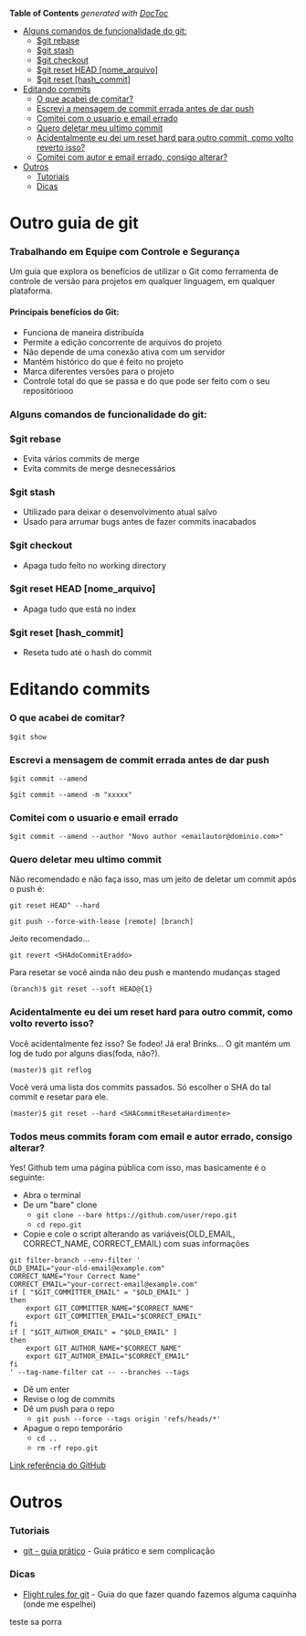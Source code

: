 <!-- START doctoc generated TOC please keep comment here to allow auto update -->
<!-- DON'T EDIT THIS SECTION, INSTEAD RE-RUN doctoc TO UPDATE -->
**Table of Contents**  *generated with [DocToc](https://github.com/thlorenz/doctoc)*

- [Alguns comandos de funcionalidade do git:](#alguns-comandos-de-funcionalidade-do-git)
    - [$git rebase](#git-rebase)
    - [$git stash](#git-stash)
    - [$git checkout](#git-checkout)
    - [$git reset HEAD [nome_arquivo]](#git-reset-head-nome_arquivo)
    - [$git reset [hash_commit]](#git-reset-hash_commit)
- [Editando commits](#editando-commits)
    - [O que acabei de comitar?](#o-que-acabei-de-comitar)
    - [Escrevi a mensagem de commit errada antes de dar push](#escrevi-a-mensagem-de-commit-errada-antes-de-dar-push)
    - [Comitei com o usuario e email errado](#comitei-com-o-usuario-e-email-errado)
    - [Quero deletar meu ultimo commit](#quero-deletar-meu-ultimo-commit)
    - [Acidentalmente eu dei um reset hard para outro commit, como volto reverto isso?](#acidentalmente-eu-dei-um-reset-hard-para-outro-commit-como-volto-reverto-isso)
    - [Comitei com autor e email errado, consigo alterar?](#comitei-com-autor-e-email-errado-consigo-alterar)
- [Outros](#outros)
    - [Tutoriais](#tutoriais)
    - [Dicas](#dicas)

<!-- END doctoc generated TOC please keep comment here to allow auto update -->

# Outro guia de git
### Trabalhando em Equipe com Controle e Segurança

Um guia que explora os benefícios de utilizar o Git como ferramenta de controle de versão para projetos em qualquer linguagem, em qualquer plataforma.

#### Principais benefícios do Git:
* Funciona de maneira distribuída
* Permite a edição concorrente de arquivos do projeto
* Não depende de uma conexão ativa com um servidor
* Mantém histórico do que é feito no projeto
* Marca diferentes versões para o projeto
* Controle total do que se passa e do que pode ser feito com o seu repositóriooo

### Alguns comandos de funcionalidade do git:
### $git rebase
* Evita vários commits de merge
* Evita commits de merge desnecessários

### $git stash
* Utilizado para deixar o desenvolvimento atual salvo
* Usado para arrumar bugs antes de fazer commits inacabados

### $git checkout
* Apaga tudo feito no working directory

### $git reset HEAD [nome_arquivo]
* Apaga tudo que está no index

### $git reset [hash_commit]
* Reseta tudo até o hash do commit

# Editando commits
### O que acabei de comitar?
`$git show`

### Escrevi a mensagem de commit errada antes de dar push
`$git commit --amend`

`$git commit --amend -m "xxxxx"`

### Comitei com o usuario e email errado
`$git commit --amend --author "Novo author <emailautor@dominio.com>"`

### Quero deletar meu ultimo commit
Não recomendado e não faça isso, mas um jeito de deletar um commit após o push é:

`git reset HEAD^ --hard`

`git push --force-with-lease [remote] [branch]`

Jeito recomendado...

`git revert <SHAdoCommitEraddo>`

Para resetar se você ainda não deu push e mantendo mudanças staged

`(branch)$ git reset --soft HEAD@{1}`

### Acidentalmente eu dei um reset hard para outro commit, como volto reverto isso?
Você acidentalmente fez isso? Se fodeo! Já era! Brinks... O git mantém um log de tudo por alguns dias(foda, não?).

`(master)$ git reflog`

Você verá uma lista dos commits passados. Só escolher o SHA do tal commit e resetar para ele.

`(master)$ git reset --hard <SHACommitResetaHardimente>`

### Todos meus commits foram com email e autor errado, consigo alterar?
Yes! Github tem uma página pública com isso, mas basicamente é o seguinte:

* Abra o terminal
* De um "bare" clone
  * `git clone --bare https://github.com/user/repo.git`
  * `cd repo.git`
* Copie e cole o script alterando as variáveis(OLD_EMAIL, CORRECT_NAME, CORRECT_EMAIL) com suas informações
```
git filter-branch --env-filter '
OLD_EMAIL="your-old-email@example.com"
CORRECT_NAME="Your Correct Name"
CORRECT_EMAIL="your-correct-email@example.com"
if [ "$GIT_COMMITTER_EMAIL" = "$OLD_EMAIL" ]
then
    export GIT_COMMITTER_NAME="$CORRECT_NAME"
    export GIT_COMMITTER_EMAIL="$CORRECT_EMAIL"
fi
if [ "$GIT_AUTHOR_EMAIL" = "$OLD_EMAIL" ]
then
    export GIT_AUTHOR_NAME="$CORRECT_NAME"
    export GIT_AUTHOR_EMAIL="$CORRECT_EMAIL"
fi
' --tag-name-filter cat -- --branches --tags
```
* Dê um enter
* Revise o log de commits
* Dê um push para o repo
  * `git push --force --tags origin 'refs/heads/*'`
* Apague o repo temporário
  * `cd ..`
  * `rm -rf repo.git`

[Link referência do GitHub](https://help.github.com/articles/changing-author-info/)

# Outros
### Tutoriais
* [git - guia prático](http://rogerdudler.github.io/git-guide/index.pt_BR.html) - Guia prático e sem complicação

### Dicas
* [Flight rules for git](https://github.com/k88hudson/git-flight-rules) - Guia do que fazer quando fazemos alguma caquinha (onde me espelhei)

teste sa porra
